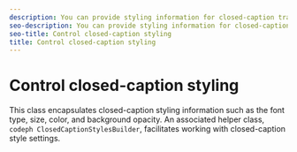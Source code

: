 ```yaml
---
description: You can provide styling information for closed-caption tracks using the ClosedCaptionStyles class. This sets the style for any closed captions that are displayed by your player.
seo-description: You can provide styling information for closed-caption tracks using the ClosedCaptionStyles class. This sets the style for any closed captions that are displayed by your player.
seo-title: Control closed-caption styling
title: Control closed-caption styling
---
```


# Control closed-caption styling

This class encapsulates closed-caption styling information such as the font type, size, color, and background opacity. An associated helper class, `codeph ClosedCaptionStylesBuilder`, facilitates working with closed-caption style settings.

